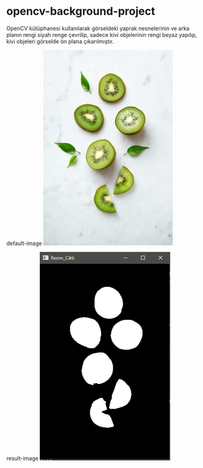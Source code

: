 # opencv-background-project
OpenCV kütüphanesi kullanılarak görseldeki yaprak nesnelerinin ve arka planın rengi siyah renge çevrilip, sadece kivi objelerinin rengi beyaz yapılıp, kivi objeleri görselde ön plana çıkarılmıştır. 

default-image <img src="https://github.com/mustafaatakli/opencv-background-project/blob/main/image.jpeg" width="auto">    

result-image <img src="https://github.com/mustafaatakli/opencv-background-project/blob/main/Ekran%20Al%C4%B1nt%C4%B1s%C4%B13.PNG" width="auto">


